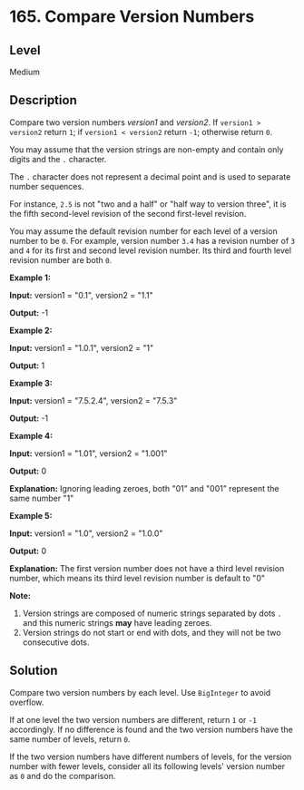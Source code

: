 # 165. Compare Version Numbers
## Level
Medium

## Description
Compare two version numbers *version1* and *version2*.
If `version1 > version2` return `1`; if `version1 < version2` return `-1`; otherwise return `0`.

You may assume that the version strings are non-empty and contain only digits and the `.` character.

The `.` character does not represent a decimal point and is used to separate number sequences.

For instance, `2.5` is not "two and a half" or "half way to version three", it is the fifth second-level revision of the second first-level revision.

You may assume the default revision number for each level of a version number to be `0`. For example, version number `3.4` has a revision number of `3` and `4` for its first and second level revision number. Its third and fourth level revision number are both `0`.

**Example 1:**

**Input:** version1 = "0.1", version2 = "1.1"

**Output:** -1

**Example 2:**

**Input:** version1 = "1.0.1", version2 = "1"

**Output:** 1

**Example 3:**

**Input:** version1 = "7.5.2.4", version2 = "7.5.3"

**Output:** -1

**Example 4:**

**Input:** version1 = "1.01", version2 = "1.001"

**Output:** 0

**Explanation:** Ignoring leading zeroes, both "01" and "001" represent the same number "1"

**Example 5:**

**Input:** version1 = "1.0", version2 = "1.0.0"

**Output:** 0

**Explanation:** The first version number does not have a third level revision number, which means its third level revision number is default to "0" 

**Note:**

1. Version strings are composed of numeric strings separated by dots `.` and this numeric strings **may** have leading zeroes.
2. Version strings do not start or end with dots, and they will not be two consecutive dots.

## Solution
Compare two version numbers by each level. Use `BigInteger` to avoid overflow.

If at one level the two version numbers are different, return `1` or `-1` accordingly. If no difference is found and the two version numbers have the same number of levels, return `0`.

If the two version numbers have different numbers of levels, for the version number with fewer levels, consider all its following levels' version number as `0` and do the comparison.
